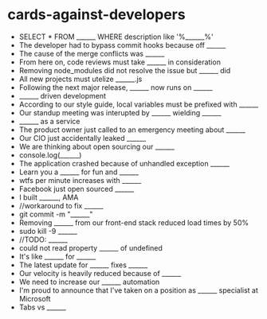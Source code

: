 # cards-against-developers

* SELECT * FROM ______ WHERE description like '%______%'
* The developer had to bypass commit hooks because off ______
* The cause of the merge conflicts was ______
* From here on, code reviews must take ______ in consideration
* Removing node_modules did not resolve the issue but ______ did
* All new projects must utelize ______.js
* Following the next major release, ______ now runs on ______
* ______ driven development
* According to our style guide, local variables must be prefixed with ______
* Our standup meeting was interupted by ______ wielding ______
* ______ as a service
* The product owner just called to an emergency meeting about ______
* Our CIO just accidentally leaked ______
* We are thinking about open sourcing our ______
* console.log(______)
* The application crashed because of unhandled exception ______
* Learn you a ______ for fun and ______
* wtfs per minute increases with ______
* Facebook just open sourced ______
* I built ______, AMA
* //workaround to fix ______
* git commit -m "______"
* Removing ______ from our front-end stack reduced load times by 50%
* sudo kill -9 ______
* //TODO: ______
* could not read property ______ of undefined
* It's like ______ for ______
* The latest update for ______ fixes ______
* Our velocity is heavily reduced because of ______
* We need to increase our ______ automation
* I'm proud to announce that I've taken on a position as ______ specialist at Microsoft
* Tabs vs ______

